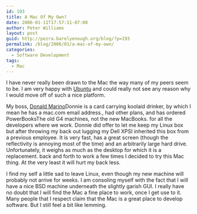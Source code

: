 ```yaml
---
id: 193
title: A Mac Of My Own?
date: 2006-01-11T17:57:11-07:00
author: Peter Williams
layout: post
guid: http://pezra.barelyenough.org/blog/?p=193
permalink: /blog/2006/01/a-mac-of-my-own/
categories:
  - Software Development
tags:
  - Mac
---
```

I have never really been drawn to the Mac the way many of my peers seem to be. I am very happy with [Ubuntu](http://ubuntulinux.org/) and could really not see any reason why I would move off of such a nice platform.

My boss, [Donald Marino](http://donaldmarino.blogspot.com)<footnote>Donnie is a card carrying koolaid drinker, by which I mean he has a mac.com email address.</footnote>, had other plans, and has ordered PowerBooks<footnote>The old G4 machines, not the new MacBooks.</footnote> for all the developers where we work. Donnie did offer to let me keep my Linux box but after throwing my back out lugging my Dell XPS<footnote>I inherited this box from a previous employee. It is very fast, has a great screen (though the reflectivity is annoying most of the time) and an arbitrarily large hard drive. Unfortunately, it weighs as much as the desktop for which it is a replacement.</footnote> back and forth to work a few times I decided to try this Mac thing. At the very least it will hurt my back less.

I find my self a little sad to leave Linux, even though my new machine will probably not arrive for weeks. I am consoling myself with the fact that I will have a nice BSD machine underneath the slightly garish GUI. I really have no doubt that I will find the Mac a fine place to work, once I get use to it. Many people that I respect claim that the Mac is a great place to develop software. But I still feel a bit like lemming.